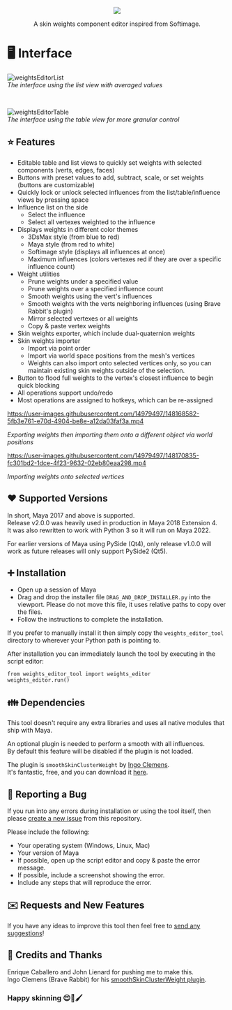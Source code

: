 <p align="center">
  <img src="https://user-images.githubusercontent.com/14979497/142756771-08a485c8-a2ce-40aa-9622-a09039c98f81.png" />
</p>

<p align="center">
A skin weights component editor inspired from Softimage.
</p>

# 🖥️ Interface

![weightsEditorList](https://github.com/theRussetPotato/weights_editor/assets/14979497/4366b311-854a-418b-88ac-7476ab466614)<br>
_The interface using the list view with averaged values_

<br>

![weightsEditorTable](https://github.com/theRussetPotato/weights_editor/assets/14979497/a1900dd0-8f7b-4b72-b7cd-a8d096662a8c)<br>
_The interface using the table view for more granular control_

## ⭐ Features

- Editable table and list views to quickly set weights with selected components (verts, edges, faces)
- Buttons with preset values to add, subtract, scale, or set weights (buttons are customizable)
- Quickly lock or unlock selected influences from the list/table/influence views by pressing space
- Influence list on the side
  - Select the influence
  - Select all vertexes weighted to the influence
- Displays weights in different color themes
  - 3DsMax style (from blue to red)
  - Maya style (from red to white)
  - Softimage style (displays all influences at once)
  - Maximum influences (colors vertexes red if they are over a specific influence count)
- Weight utilities
  - Prune weights under a specified value
  - Prune weights over a specified influence count
  - Smooth weights using the vert's influences
  - Smooth weights with the verts neighboring influences (using Brave Rabbit's plugin)
  - Mirror selected vertexes or all weights
  - Copy & paste vertex weights
- Skin weights exporter, which include dual-quaternion weights
- Skin weights importer
  - Import via point order
  - Import via world space positions from the mesh's vertices
  - Weights can also import onto selected vertices only, so you can maintain existing skin weights outside of the selection.
- Button to flood full weights to the vertex's closest influence to begin quick blocking
- All operations support undo/redo
- Most operations are assigned to hotkeys, which can be re-assigned

https://user-images.githubusercontent.com/14979497/148168582-5fb3e761-e70d-4904-be8e-a12da03faf3a.mp4

_Exporting weights then importing them onto a different object via world positions_

https://user-images.githubusercontent.com/14979497/148170835-fc301bd2-1dce-4f23-9632-02eb80eaa298.mp4

_Importing weights onto selected vertices_

## ❤️ Supported Versions

In short, Maya 2017 and above is supported.<br>
Release v2.0.0 was heavily used in production in Maya 2018 Extension 4.<br>
It was also rewritten to work with Python 3 so it will run on Maya 2022.<br>

For earlier versions of Maya using PySide (Qt4), only release v1.0.0 will work as future releases will only support PySide2 (Qt5).

## ➕ Installation

- Open up a session of Maya<br>
- Drag and drop the installer file `DRAG_AND_DROP_INSTALLER.py` into the viewport. Please do not move this file, it uses relative paths to copy over the files.<br>
- Follow the instructions to complete the installation.

If you prefer to manually install it then simply copy the `weights_editor_tool` directory to wherever your Python path is pointing to.

After installation you can immediately launch the tool by executing in the script editor:

```
from weights_editor_tool import weights_editor
weights_editor.run()
```

## 👪 Dependencies

This tool doesn't require any extra libraries and uses all native modules that ship with Maya.

An optional plugin is needed to perform a smooth with all influences.<br>
By default this feature will be disabled if the plugin is not loaded.

The plugin is `smoothSkinClusterWeight` by <a href='http://www.braverabbit.com'>Ingo Clemens</a>.<br>
It's fantastic, free, and you can download it <a href='https://www.braverabbit.com/braverabbit/tools/brsmoothweights/'>here</a>.

## 🐛 Reporting a Bug

If you run into any errors during installation or using the tool itself, then please <a href='https://github.com/theRussetPotato/weights_editor/issues'>create a new issue</a> from this repository.

Please include the following:

* Your operating system (Windows, Linux, Mac)
* Your version of Maya
* If possible, open up the script editor and copy & paste the error message.
* If possible, include a screenshot showing the error.
* Include any steps that will reproduce the error.

## ✉️ Requests and New Features

If you have any ideas to improve this tool then feel free to <a href='https://github.com/theRussetPotato/weights_editor/issues'>send any suggestions</a>!

## 🙏 Credits and Thanks

Enrique Caballero and John Lienard for pushing me to make this.<br>
Ingo Clemens (Brave Rabbit) for his <a href='https://www.braverabbit.com/braverabbit/tools/brsmoothweights/'>smoothSkinClusterWeight plugin</a>.<br>

### Happy skinning 😍🎨🖌️
